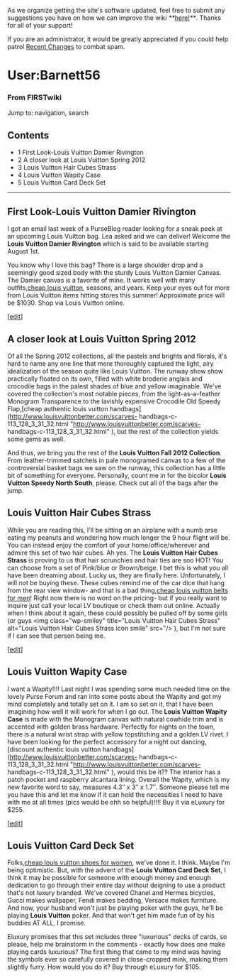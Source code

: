 As we organize getting the site's software updated, feel free to submit any
suggestions you have on how we can improve the wiki
_**_[here!](/index.php/User:Hallry/Suggestions "User:Hallry/Suggestions"
)_**_. Thanks for all of your support!

If you are an administrator, it would be greatly appreciated if you could help
patrol [Recent Changes](/index.php/Special:Recentchanges
"Special:Recentchanges" ) to combat spam.

# User:Barnett56

### From FIRSTwiki

Jump to: navigation, search

## Contents

  * 1 First Look-Louis Vuitton Damier Rivington
  * 2 A closer look at Louis Vuitton Spring 2012
  * 3 Louis Vuitton Hair Cubes Strass
  * 4 Louis Vuitton Wapity Case
  * 5 Louis Vuitton Card Deck Set  
---  
  

##  First Look-Louis Vuitton Damier Rivington

I got an email last week of a PurseBlog reader looking for a sneak peek at an
upcoming Louis Vuitton bag. Lea asked and we can deliver! Welcome the **Louis
Vuitton Damier Rivington** which is said to be available starting August 1st.

You know why I love this bag? There is a large shoulder drop and a seemingly
good sized body with the sturdy Louis Vuitton Damier Canvas. The Damier canvas
is a favorite of mine. It works well with many outfits,[cheap louis
vuitton](http://www.louisvuittonbetter.com/
"http://www.louisvuittonbetter.com/" ), seasons, and years. Keep your eyes out
for more from Louis Vuitton items hitting stores this summer! Approximate
price will be $1030. Shop via Louis Vuitton online.

[[edit](/index.php?title=User:Barnett56&action=edit&section=2 "Edit section: A
closer look at Louis Vuitton Spring 2012" )]

##  A closer look at Louis Vuitton Spring 2012

Of all the Spring 2012 collections, all the pastels and brights and florals,
it's hard to name any one line that more thoroughly captured the light, airy
idealization of the season quite like Louis Vuitton. The runway show show
practically floated on its own, filled with white broderie anglais and
crocodile bags in the palest shades of blue and yellow imaginable. We've
covered the collection's most notable pieces, from the light-as-a-feather
Monogram Transparence to the lavishly expensive Crocodile Old Speedy
Flap,[cheap authentic louis vuitton
handbags](http://www.louisvuittonbetter.com/scarves-
handbags-c-113_128_3_31_32.html "http://www.louisvuittonbetter.com/scarves-
handbags-c-113_128_3_31_32.html" ), but the rest of the collection yields some
gems as well.

And thus, we bring you the rest of the **Louis Vuitton Fall 2012 Collection**.
From leather-trimmed satchels in pale monogramed canvas to a few of the
controversial basket bags we saw on the runway, this collection has a little
bit of something for everyone. Personally, count me in for the bicolor **Louis
Vuitton Speedy North South**, please. Check out all of the bags after the
jump.


##  Louis Vuitton Hair Cubes Strass

While you are reading this, I'll be sitting on an airplane with a numb arse
eating my peanuts and wondering how much longer the 9 hour flight will be. You
can instead enjoy the comfort of your home/office/wherever and admire this set
of two hair cubes. Ah yes. The **Louis Vuitton Hair Cubes Strass** is proving
to us that hair scrunchies and hair ties are soo HOT! You can choose from a
set of Pink/blue or Brown/beige. I bet this is what you all have been dreaming
about. Lucky us, they are finally here. Unfortunately, I will not be buying
these. These cubes remind me of the car dice that hang from the rear view
window- and that is a bad thing,[cheap louis vuitton belts for
men](http://www.louisvuittonbetter.com/scarves-handbags-c-113_128_3_31_32.html
"http://www.louisvuittonbetter.com/scarves-handbags-c-113_128_3_31_32.html" )!
Right now there is no word on the pricing- but if you really want to inquire
just call your local LV boutique or check them out online. Actually when I
think about it again, these could possibly be pulled off by some girls (or
guys &lt;img class="wp-smiley" title="Louis Vuitton Hair Cubes Strass"
alt="Louis Vuitton Hair Cubes Strass icon smile" src="/&gt; ), but I'm not
sure if I can see that person being me.

[[edit](/index.php?title=User:Barnett56&action=edit&section=4 "Edit section:
Louis Vuitton Wapity Case" )]

##  Louis Vuitton Wapity Case

I want a Wapity!!!! Last night I was spending some much needed time on the
lovely Purse Forum and ran into some posts about the Wapity and got my mind
completely and totally set on it. I am so set on it, that I have been
imagining how well it will work for when I go out. The **Louis Vuitton Wapity
Case** is made with the Monogram canvas with natural cowhide trim and is
accented with golden brass hardware. Perfectly for nights on the town, there
is a natural wrist strap with yellow topstitching and a golden LV rivet. I
have been looking for the perfect accessory for a night out dancing,[discount
authentic louis vuitton handbags](http://www.louisvuittonbetter.com/scarves-
handbags-c-113_128_3_31_32.html "http://www.louisvuittonbetter.com/scarves-
handbags-c-113_128_3_31_32.html" ), would this be it?? The interior has a
patch pocket and raspberry alcantara lining. Overall the Wapity, which is my
new favorite word to say, measures 4.3″ x 3″ x 1.7″. Someone please tell me
you have this and let me know if it can hold the necessities I need to have
with me at all times (pics would be ohh so helpful)!!!! Buy it via eLuxury for
$255.

[[edit](/index.php?title=User:Barnett56&action=edit&section=5 "Edit section:
Louis Vuitton Card Deck Set" )]

##  Louis Vuitton Card Deck Set

Folks,[cheap louis vuitton shoes for
women](http://www.louisvuittonbetter.com/shoes-c-102.html
"http://www.louisvuittonbetter.com/shoes-c-102.html" ), we've done it. I
think. Maybe I'm being optimistic. But, with the advent of the **Louis Vuitton
Card Deck Set**, I think it may be possible for someone with enough money and
enough dedication to go through their entire day without deigning to use a
product that's not luxury branded. We've covered Chanel and Hermes bicycles,
Gucci makes wallpaper, Fendi makes bedding, Versace makes furniture. And now,
your husband won't just be playing poker with the guys, he'll be playing
**Louis Vuitton** poker. And that won't get him made fun of by his buddies AT
ALL, I promise.

Eluxury promises that this set includes three "luxurious" decks of cards, so
please, help me brainstorm in the comments - exactly how does one make playing
cards luxurious? The first thing that came to my mind was having the symbols
ever so carefully covered in close-cropped mink, making them slightly furry.
How would you do it? Buy through eLuxury for $105.


